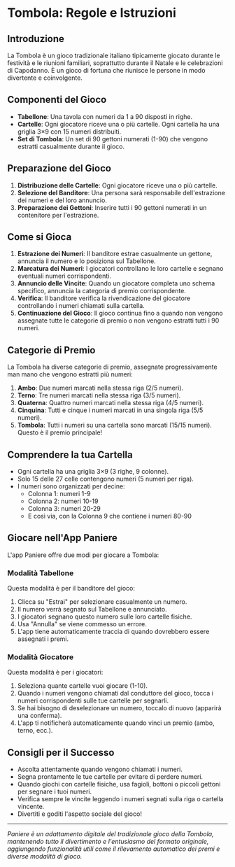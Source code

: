 # Tombola: Regole e Istruzioni

## Introduzione

La Tombola è un gioco tradizionale italiano tipicamente giocato durante le festività e le riunioni familiari, soprattutto durante il Natale e le celebrazioni di Capodanno. È un gioco di fortuna che riunisce le persone in modo divertente e coinvolgente.

## Componenti del Gioco

- **Tabellone**: Una tavola con numeri da 1 a 90 disposti in righe.
- **Cartelle**: Ogni giocatore riceve una o più cartelle. Ogni cartella ha una griglia 3×9 con 15 numeri distribuiti.
- **Set di Tombola**: Un set di 90 gettoni numerati (1-90) che vengono estratti casualmente durante il gioco.

## Preparazione del Gioco

1. **Distribuzione delle Cartelle**: Ogni giocatore riceve una o più cartelle.
2. **Selezione del Banditore**: Una persona sarà responsabile dell'estrazione dei numeri e del loro annuncio.
3. **Preparazione dei Gettoni**: Inserire tutti i 90 gettoni numerati in un contenitore per l'estrazione.

## Come si Gioca

1. **Estrazione dei Numeri**: Il banditore estrae casualmente un gettone, annuncia il numero e lo posiziona sul Tabellone.
2. **Marcatura dei Numeri**: I giocatori controllano le loro cartelle e segnano eventuali numeri corrispondenti.
3. **Annuncio delle Vincite**: Quando un giocatore completa uno schema specifico, annuncia la categoria di premio corrispondente.
4. **Verifica**: Il banditore verifica la rivendicazione del giocatore controllando i numeri chiamati sulla cartella.
5. **Continuazione del Gioco**: Il gioco continua fino a quando non vengono assegnate tutte le categorie di premio o non vengono estratti tutti i 90 numeri.

## Categorie di Premio

La Tombola ha diverse categorie di premio, assegnate progressivamente man mano che vengono estratti più numeri:

1. **Ambo**: Due numeri marcati nella stessa riga (2/5 numeri).
2. **Terno**: Tre numeri marcati nella stessa riga (3/5 numeri).
3. **Quaterna**: Quattro numeri marcati nella stessa riga (4/5 numeri).
4. **Cinquina**: Tutti e cinque i numeri marcati in una singola riga (5/5 numeri).
5. **Tombola**: Tutti i numeri su una cartella sono marcati (15/15 numeri). Questo è il premio principale!

## Comprendere la tua Cartella

- Ogni cartella ha una griglia 3×9 (3 righe, 9 colonne).
- Solo 15 delle 27 celle contengono numeri (5 numeri per riga).
- I numeri sono organizzati per decine:
  - Colonna 1: numeri 1-9
  - Colonna 2: numeri 10-19
  - Colonna 3: numeri 20-29
  - E così via, con la Colonna 9 che contiene i numeri 80-90

## Giocare nell'App Paniere

L'app Paniere offre due modi per giocare a Tombola:

### Modalità Tabellone

Questa modalità è per il banditore del gioco:

1. Clicca su "Estrai" per selezionare casualmente un numero.
2. Il numero verrà segnato sul Tabellone e annunciato.
3. I giocatori segnano questo numero sulle loro cartelle fisiche.
4. Usa "Annulla" se viene commesso un errore.
5. L'app tiene automaticamente traccia di quando dovrebbero essere assegnati i premi.

### Modalità Giocatore

Questa modalità è per i giocatori:

1. Seleziona quante cartelle vuoi giocare (1-10).
2. Quando i numeri vengono chiamati dal conduttore del gioco, tocca i numeri corrispondenti sulle tue cartelle per segnarli.
3. Se hai bisogno di deselezionare un numero, toccalo di nuovo (apparirà una conferma).
4. L'app ti notificherà automaticamente quando vinci un premio (ambo, terno, ecc.).

## Consigli per il Successo

- Ascolta attentamente quando vengono chiamati i numeri.
- Segna prontamente le tue cartelle per evitare di perdere numeri.
- Quando giochi con cartelle fisiche, usa fagioli, bottoni o piccoli gettoni per segnare i tuoi numeri.
- Verifica sempre le vincite leggendo i numeri segnati sulla riga o cartella vincente.
- Divertiti e goditi l'aspetto sociale del gioco!

---

*Paniere è un adattamento digitale del tradizionale gioco della Tombola, mantenendo tutto il divertimento e l'entusiasmo del formato originale, aggiungendo funzionalità utili come il rilevamento automatico dei premi e diverse modalità di gioco.*

